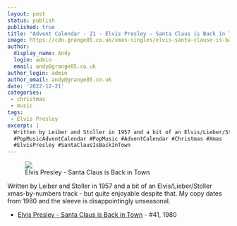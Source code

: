 ```yaml
---
layout: post
status: publish
published: true
title: "Advent Calendar - 21 - Elvis Presley - Santa Claus is Back in Town"
image: https://cdn.grange85.co.uk/xmas-singles/elvis-santa-clause-is-back-in-town-sleeve.jpg
author:
  display_name: Andy
  login: admin
  email: andy@grange85.co.uk
author_login: admin
author_email: andy@grange85.co.uk
date: '2022-12-21'
categories:
 - christmas
 - music
tags:
 - Elvis Presley
excerpt: |
  Written by Leiber and Stoller in 1957 and a bit of an Elvis/Lieber/Stoller xmas-by-numbers track - but quite enjoyable despite that. My copy dates from 1980 and the sleeve is disappointingly unseasonal.
  #PopMusicAdventCalendar #PopMusic #AdventCalendar #Christmas #Xmas
  #ElvisPresley #SantaClausIsBackInTown
---
```

<figure class="aligncenter"><img src="https://cdn.grange85.co.uk/xmas-singles/elvis-santa-clause-is-back-in-town-sleeve.jpg" class="img-responsive" /><figcaption>Elvis Presley - Santa Claus is Back in Town</figcaption></figure>

Written by Leiber and Stoller in 1957 and a bit of an Elvis/Lieber/Stoller xmas-by-numbers track - but quite enjoyable despite that. My copy dates from 1980 and the sleeve is disappointingly unseasonal.

 - [Elvis Presley - Santa Claus is Back in Town](https://www.youtube.com/watch?v=xVkLkRtjhm8) - #41, 1980



